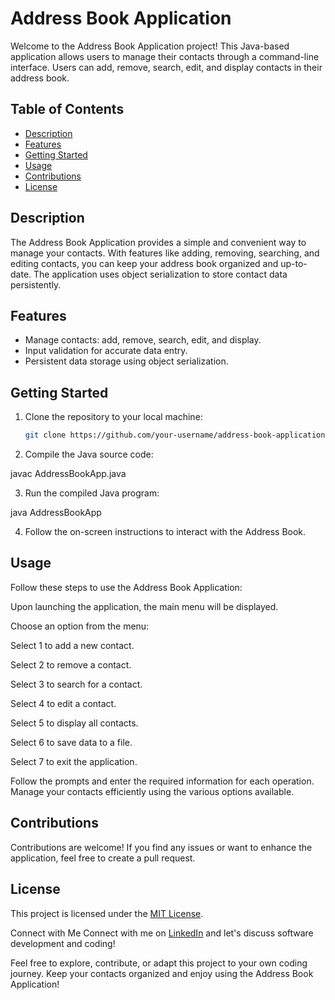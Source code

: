 # Address Book Application

Welcome to the Address Book Application project! This Java-based application allows users to manage their contacts through a command-line interface. Users can add, remove, search, edit, and display contacts in their address book.

## Table of Contents

- [Description](#description)
- [Features](#features)
- [Getting Started](#getting-started)
- [Usage](#usage)
- [Contributions](#contributions)
- [License](#license)

## Description

The Address Book Application provides a simple and convenient way to manage your contacts. With features like adding, removing, searching, and editing contacts, you can keep your address book organized and up-to-date. The application uses object serialization to store contact data persistently.

## Features

- Manage contacts: add, remove, search, edit, and display.
- Input validation for accurate data entry.
- Persistent data storage using object serialization.

## Getting Started

1. Clone the repository to your local machine:

   ```sh
   git clone https://github.com/your-username/address-book-application.git

2. Compile the Java source code:

javac AddressBookApp.java

3. Run the compiled Java program:

java AddressBookApp

4. Follow the on-screen instructions to interact with the Address Book.

## Usage
Follow these steps to use the Address Book Application:

Upon launching the application, the main menu will be displayed.

Choose an option from the menu:

Select 1 to add a new contact.

Select 2 to remove a contact.

Select 3 to search for a contact.

Select 4 to edit a contact.

Select 5 to display all contacts.

Select 6 to save data to a file.

Select 7 to exit the application.

Follow the prompts and enter the required information for each operation.
Manage your contacts efficiently using the various options available.

## Contributions
Contributions are welcome! If you find any issues or want to enhance the application, feel free to create a pull request.

## License
This project is licensed under the [MIT License](LICENSE).

Connect with Me
Connect with me on [LinkedIn](https://www.linkedin.com/in/aatif-khan-a24282227) and let's discuss software development and coding!

Feel free to explore, contribute, or adapt this project to your own coding journey. Keep your contacts organized and enjoy using the Address Book Application!
